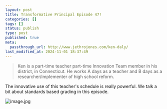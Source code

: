 ```yaml
---
layout: post
title: Transformative Principal Episode 47!
categories: []
tags: []
status: publish
type: post
published: true
meta:
  passthrough_url: http://www.jethrojones.com/ken-daly/
last_modified_at: 2024-11-01 18:37:49
---
```


>Ken is a part-time teacher part-time Innovation Team member in his district, in Connecticut. He works A days as a teacher and B days as a researcher/implementer of high school reform.



The innovative use of this teacher's schedule is really powerful. We talk a bit about standards based grading in this episode.










































 

  
  
    
![image.jpg](/squarespace_images/content_v1_4fffa949e4b0b4590d67b4e7_1415865632840-8YHKZHA9SWRT2EYGB047_image.jpg_)
